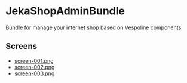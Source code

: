 # JekaShopAdminBundle 

Bundle for manage your internet shop based on Vespoline components

## Screens 

* [screen-001.png](https://github.com/jekill/JekaShopAdminBundle/tree/master/Resources/docs/screen-001.png)
* [screen-002.png](https://github.com/jekill/JekaShopAdminBundle/tree/master/Resources/docs/screen-002.png)
* [screen-003.png](https://github.com/jekill/JekaShopAdminBundle/tree/master/Resources/docs/screen-003.png)

